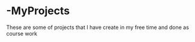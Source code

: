 # -MyProjects
These are some of projects that I have create in my free time and done as course work
